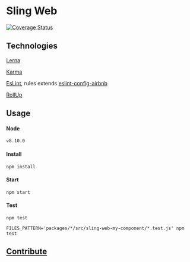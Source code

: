 # Sling Web  
[![Coverage Status](https://coveralls.io/repos/github/stone-payments/sling-web-framework/badge.svg?branch=task%2FCMPDC-909)](https://coveralls.io/github/stone-payments/sling-web-framework?branch=task%2FCMPDC-909)

## Technologies  
  
  [Lerna](https://lernajs.io/)

  [Karma](https://karma-runner.github.io/2.0/index.html)

  [EsLint](https://eslint.org/), rules extends [eslint-config-airbnb](https://www.npmjs.com/package/eslint-config-airbnb)

  [RollUp](https://rollupjs.org/guide/en)
  
## Usage  

#### Node 
	v8.10.0
	
#### Install
```npm install```
  
#### Start  
```npm start```
 
  
#### Test  
```npm test```

```FILES_PATTERN='packages/*/src/sling-web-my-component/*.test.js' npm test```

## [Contribute](./CONTRIBUTING.md)
